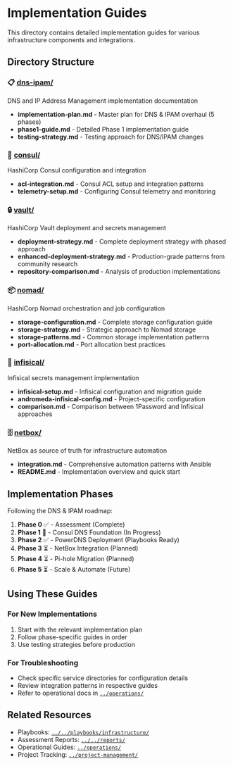 # Implementation Guides

This directory contains detailed implementation guides for various infrastructure components and integrations.

## Directory Structure

### 📋 [dns-ipam/](dns-ipam/)

DNS and IP Address Management implementation documentation

- **implementation-plan.md** - Master plan for DNS & IPAM overhaul (5 phases)
- **phase1-guide.md** - Detailed Phase 1 implementation guide
- **testing-strategy.md** - Testing approach for DNS/IPAM changes

### 🔐 [consul/](consul/)

HashiCorp Consul configuration and integration

- **acl-integration.md** - Consul ACL setup and integration patterns
- **telemetry-setup.md** - Configuring Consul telemetry and monitoring

### 🔒 [vault/](vault/)

HashiCorp Vault deployment and secrets management

- **deployment-strategy.md** - Complete deployment strategy with phased approach
- **enhanced-deployment-strategy.md** - Production-grade patterns from community research
- **repository-comparison.md** - Analysis of production implementations

### 📦 [nomad/](nomad/)

HashiCorp Nomad orchestration and job configuration

- **storage-configuration.md** - Complete storage configuration guide
- **storage-strategy.md** - Strategic approach to Nomad storage
- **storage-patterns.md** - Common storage implementation patterns
- **port-allocation.md** - Port allocation best practices

### 🔑 [infisical/](infisical/)

Infisical secrets management implementation

- **infisical-setup.md** - Infisical configuration and migration guide
- **andromeda-infisical-config.md** - Project-specific configuration
- **comparison.md** - Comparison between 1Password and Infisical approaches

### 🗄️ [netbox/](netbox/)

NetBox as source of truth for infrastructure automation

- **integration.md** - Comprehensive automation patterns with Ansible
- **README.md** - Implementation overview and quick start

## Implementation Phases

Following the DNS & IPAM roadmap:

1. **Phase 0** ✅ - Assessment (Complete)
2. **Phase 1** 🚧 - Consul DNS Foundation (In Progress)
3. **Phase 2** ✅ - PowerDNS Deployment (Playbooks Ready)
4. **Phase 3** ⏳ - NetBox Integration (Planned)
5. **Phase 4** ⏳ - Pi-hole Migration (Planned)
6. **Phase 5** ⏳ - Scale & Automate (Future)

## Using These Guides

### For New Implementations

1. Start with the relevant implementation plan
2. Follow phase-specific guides in order
3. Use testing strategies before production

### For Troubleshooting

- Check specific service directories for configuration details
- Review integration patterns in respective guides
- Refer to operational docs in [`../operations/`](../operations/)

## Related Resources

- Playbooks: [`../../playbooks/infrastructure/`](../../playbooks/infrastructure/)
- Assessment Reports: [`../../reports/`](../../reports/)
- Operational Guides: [`../operations/`](../operations/)
- Project Tracking: [`../project-management/`](../project-management/)
